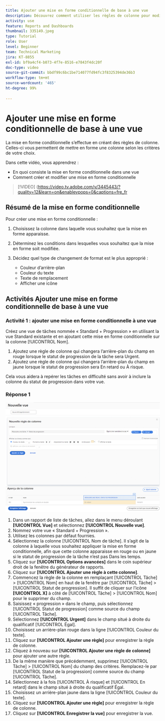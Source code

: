 ```yaml
---
title: Ajouter une mise en forme conditionnelle de base à une vue
description: Découvrez comment utiliser les règles de colonne pour modifier la couleur du texte, la mise en forme et les couleurs d’arrière-plan dans un rapport ou une vue, en fonction des critères que vous avez définis.
activity: use
feature: Reports and Dashboards
thumbnail: 335149.jpeg
type: Tutorial
role: User
level: Beginner
team: Technical Marketing
jira: KT-8855
exl-id: bf9a4cf4-b073-4f7e-8516-e7843f4dc20f
doc-type: video
source-git-commit: bbdf99c6bc1be714077fd94fc3f8325394de36b3
workflow-type: tm+mt
source-wordcount: '465'
ht-degree: 99%

---
```


# Ajouter une mise en forme conditionnelle de base à une vue

La mise en forme conditionnelle s’effectue en créant des règles de colonne. Celles-ci vous permettent de mettre en forme une colonne selon les critères de votre choix.

Dans cette vidéo, vous apprendrez :

* En quoi consiste la mise en forme conditionnelle dans une vue
* Comment créer et modifier une mise en forme conditionnelle

>[!VIDEO] (https://video.tv.adobe.com/v/3445443/?quality=12&learn=on&enablevpops=0&captions=fre_fr


## Résumé de la mise en forme conditionnelle

Pour créer une mise en forme conditionnelle :

1. Choisissez la colonne dans laquelle vous souhaitez que la mise en forme apparaisse.
1. Déterminez les conditions dans lesquelles vous souhaitez que la mise en forme soit modifiée.
1. Décidez quel type de changement de format est le plus approprié :

   * Couleur d’arrière-plan
   * Couleur du texte
   * Texte de remplacement
   * Afficher une icône

## Activités Ajouter une mise en forme conditionnelle de base à une vue

### Activité 1 : ajouter une mise en forme conditionnelle à une vue

Créez une vue de tâches nommée « Standard + Progression » en utilisant la vue Standard existante et en ajoutant cette mise en forme conditionnelle sur la colonne [!UICONTROL Nom].

1. Ajoutez une règle de colonne qui changera l’arrière-plan du champ en rouge lorsque le statut de progression de la tâche sera Urgent.
1. Ajoutez une règle de colonne qui changera l’arrière-plan du champ en jaune lorsque le statut de progression sera En retard ou À risque.

Cela vous aidera à repérer les tâches en difficulté sans avoir à inclure la colonne du statut de progression dans votre vue.

### Réponse 1

![Image de l’écran de création d’une nouvelle règle de colonne](assets/conditional-formatting-exercise.png)

1. Dans un rapport de liste de tâches, allez dans le menu déroulant **[!UICONTROL Vue]** et sélectionnez **[!UICONTROL Nouvelle vue]**.
1. Nommez votre vue « Standard + Progression ».
1. Utilisez les colonnes par défaut fournies.
1. Sélectionnez la colonne [!UICONTROL Nom de tâche]. Il s’agit de la colonne à laquelle vous souhaitez appliquer la mise en forme conditionnelle, afin que cette colonne apparaisse en rouge ou en jaune si le statut de progression de la tâche n’est pas Dans les temps.
1. Cliquez sur **[!UICONTROL Options avancées]** dans le coin supérieur droit de la fenêtre du générateur de rapports.
1. Cliquez sur **[!UICONTROL Ajouter une règle à cette colonne]**.
1. Commencez la règle de la colonne en remplaçant [!UICONTROL Tâche] > [!UICONTROL Nom] en haut de la fenêtre par [!UICONTROL Tâche] > [!UICONTROL Statut de progression]. Il suffit de cliquer sur l’icône **[!UICONTROL X]** à côté de [!UICONTROL Tâche] > [!UICONTROL Nom] pour le supprimer du champ.
1. Saisissez « progression » dans le champ, puis sélectionnez [!UICONTROL Statut de progression] comme source du champ [!UICONTROL Tâche].
1. Sélectionnez **[!UICONTROL Urgent]** dans le champ situé à droite du qualificatif [!UICONTROL Égal].
1. Choisissez un arrière-plan rouge dans la ligne [!UICONTROL Couleur du texte].
1. Cliquez sur **[!UICONTROL Ajouter une règle]** pour enregistrer la règle de colonne.
1. Cliquez à nouveau sur **[!UICONTROL Ajouter une règle de colonne]** pour ajouter une autre règle.
1. De la même manière que précédemment, supprimez [!UICONTROL Tâche] > [!UICONTROL Nom] du champ des critères. Remplacez-le par [!UICONTROL Statut de la progression] comme source du champ [!UICONTROL Tâche].
1. Sélectionnez à la fois [!UICONTROL À risque] et [!UICONTROL En retard] dans le champ situé à droite du qualificatif Égal.
1. Choisissez un arrière-plan jaune dans la ligne [!UICONTROL Couleur du texte].
1. Cliquez sur **[!UICONTROL Ajouter une règle]** pour enregistrer la règle de colonne.
1. Cliquez sur **[!UICONTROL Enregistrer la vue]** pour enregistrer la vue.
